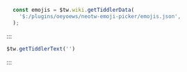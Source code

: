 ```js
  const emojis = $tw.wiki.getTiddlerData(
    '$:/plugins/oeyoews/neotw-emoji-picker/emojis.json',
  );
```

:::
```js 
$tw.getTiddlerText('')
```
:::